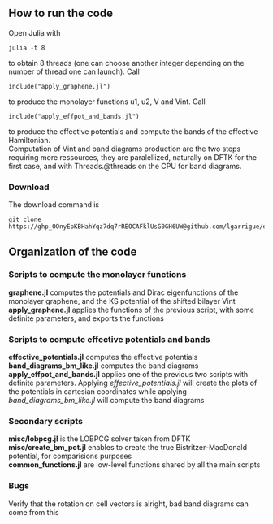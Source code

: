 ## How to run the code
Open Julia with
```
julia -t 8
```
to obtain 8 threads (one can choose another integer depending on the number of thread one can launch). Call
```
include("apply_graphene.jl")
```
to produce the monolayer functions u1, u2, V and Vint. Call
```
include("apply_effpot_and_bands.jl")
```
to produce the effective potentials and compute the bands of the effective Hamiltonian.  
Computation of Vint and band diagrams production are the two steps requiring more ressources, they are paralellized, naturally on DFTK for the first case, and with Threads.@threads on the CPU for band diagrams.

### Download
The download command is
```
git clone https://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@github.com/lgarrigue/effective_tbg.git
```

## Organization of the code

### Scripts to compute the monolayer functions
**graphene.jl** computes the potentials and Dirac eigenfunctions of the monolayer graphene, and the KS potential of the shifted bilayer Vint
**apply_graphene.jl** applies the functions of the previous script, with some definite parameters, and exports the functions

### Scripts to compute effective potentials and bands
**effective_potentials.jl** computes the effective potentials  
**band_diagrams_bm_like.jl** computes the band diagrams  
**apply_effpot_and_bands.jl** applies one of the previous two scripts with definite parameters. Applying *effective_potentials.jl* will create the plots of the potentials in cartesian coordinates while applying *band_diagrams_bm_like.jl* will compute the band diagrams

### Secondary scripts
**misc/lobpcg.jl** is the LOBPCG solver taken from DFTK  
**misc/create_bm_pot.jl** enables to create the true Bistritzer-MacDonald potential, for comparisions purposes  
**common_functions.jl** are low-level functions shared by all the main scripts

### Bugs
Verify that the rotation on cell vectors is alright, bad band diagrams can come from this
